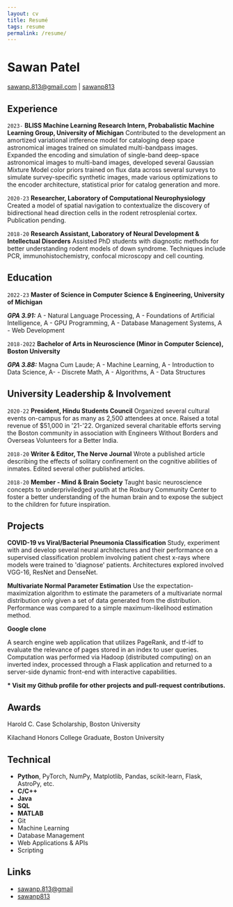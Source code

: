 ```yaml
---
layout: cv
title: Resumé
tags: resume
permalink: /resume/
---
```

# Sawan Patel

<div id="webaddress">
<a href="mailto:sawanp.813@gmail.com">sawanp.813@gmail.com</a>
|
<i class="fa fa-github"></i> <a href="http://github.com/sawanp813">sawanp813</a>
</div>


## Experience

`2023-`
__BLISS Machine Learning Research Intern, Probabalistic Machine Learning Group, University of Michigan__ Contributed to the development an amortized variational intference model for cataloging deep space astronomical images trained on simulated multi-bandpass images. Expanded the encoding and simulation of single-band deep-space astronomical images to multi-band images, developed several Gaussian Mixture Model color priors trained on flux data across several surveys to simulate survey-specific synthetic images, made various optimizations to the encoder architecture, statistical prior for catalog generation and more.

`2020-23`
__Researcher, Laboratory of Computational Neurophysiology__ Created a model of spatial navigation to contextualize the discovery of bidirectional head direction cells in the rodent retrosplenial cortex. Publication pending.

`2018-20`
__Research Assistant, Laboratory of Neural Development & Intellectual Disorders__ Assisted PhD students with diagnostic methods for better understanding rodent models of down syndrome. Techniques include PCR, immunohistochemistry, confocal microscopy and cell counting.

## Education

`2022-23`
__Master of Science in Computer Science & Engineering, University of Michigan__

***GPA 3.91:*** A - Natural Language Processing, A - Foundations of Artificial Intelligence, A - GPU Programming, A - Database Management Systems, A - Web Development

`2018-2022`
__Bachelor of Arts in Neuroscience (Minor in Computer Science), Boston University__

***GPA 3.88:*** Magna Cum Laude; A - Machine Learning, A - Introduction to Data Science, A- - Discrete Math, A - Algorithms, A - Data Structures

## University Leadership & Involvement

`2020-22`
__President, Hindu Students Council__ Organized several cultural events on-campus for as many as 2,500 attendees at once. Raised a total revenue of $51,000 in '21-'22. Organized several charitable efforts serving the Boston community in association with Engineers Without Borders and Overseas Volunteers for a Better India.

`2018-20`
__Writer & Editor, The Nerve Journal__ Wrote a published article describing the effects of solitary confinement on the cognitive abilities of inmates. Edited several other published articles.

`2018-20`
__Member - Mind & Brain Society__ Taught basic neuroscience concepts to underpriviledged youth at the Roxbury Community Center to foster a better understanding of the human brain and to expose the subject to the children for future inspiration.

## Projects

**COVID-19 vs Viral/Bacterial Pneumonia Classification**
Study, experiment with and develop several neural architectures and their performance on a supervised classification problem involving patient chest x-rays where models were trained to 'diagnose' patients. Architectures explored involved VGG-16, ResNet and DenseNet.

**Multivariate Normal Parameter Estimation**
Use the expectation-maximization algorithm to estimate the parameters of a multivariate normal distribution only given a set of data generated from the distribution. Performance was compared to a simple maximum-likelihood estimation method.

**Google clone**

A search engine web application that utilizes PageRank, and tf-idf to evaluate the relevance of pages stored in an index to user queries. Computation was performed via Hadoop (distributed computing) on an inverted index, processed through a Flask application and returned to a server-side dynamic front-end with interactive capabilities.

__* Visit my Github profile for other projects and pull-request contributions.__

## Awards

Harold C. Case Scholarship, Boston University

Kilachand Honors College Graduate, Boston University

## Technical

* **Python**, PyTorch, NumPy, Matplotlib, Pandas, scikit-learn, Flask, AstroPy, etc.
* **C/C++**
* **Java**
* **SQL**
* **MATLAB**
* Git
* Machine Learning
* Database Management
* Web Applications & APIs
* Scripting

## Links

* <i class="fa fa-envelope"></i> <a href="mailto:sawanp.813@gmail.com">sawanp.813@gmail</a><br />
* <i class="fa fa-github"></i> <a href="http://github.com/sawanp813">sawanp813</a><br />

<!-- ### Footer

Last updated: July 2023 -->
